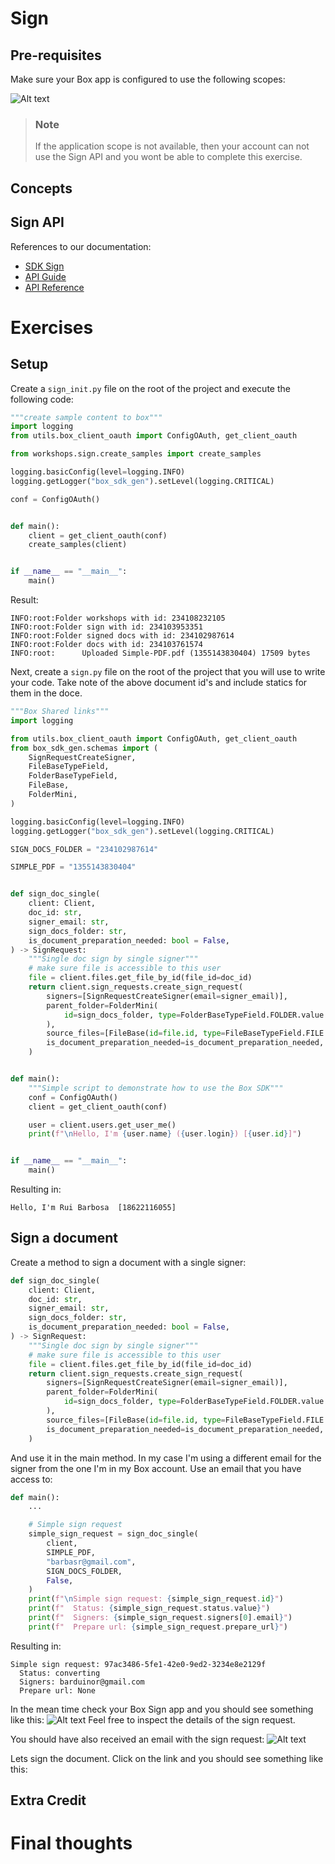 # Sign

## Pre-requisites
Make sure your Box app is configured to use the following scopes:

![Alt text](img/sign-specific-scope.png)

> ### Note
> If the application scope is not available, then your account can not use the Sign API and you wont be able to complete this exercise.

## Concepts


## Sign API
References to our documentation:
* [SDK Sign](https://github.com/box/box-python-sdk-gen/blob/main/docs/sign_requests.md)
* [API Guide](https://developer.box.com/guides/box-sign/)
* [API Reference ](https://developer.box.com/reference/resources/sign-request/)

# Exercises
## Setup
Create a `sign_init.py` file on the root of the project and execute the following code:
```python
"""create sample content to box"""
import logging
from utils.box_client_oauth import ConfigOAuth, get_client_oauth

from workshops.sign.create_samples import create_samples

logging.basicConfig(level=logging.INFO)
logging.getLogger("box_sdk_gen").setLevel(logging.CRITICAL)

conf = ConfigOAuth()


def main():
    client = get_client_oauth(conf)
    create_samples(client)


if __name__ == "__main__":
    main()
```
Result:
```
INFO:root:Folder workshops with id: 234108232105
INFO:root:Folder sign with id: 234103953351
INFO:root:Folder signed docs with id: 234102987614
INFO:root:Folder docs with id: 234103761574
INFO:root:      Uploaded Simple-PDF.pdf (1355143830404) 17509 bytes
```

Next, create a `sign.py` file on the root of the project that you will use to write your code.
Take note of the above document id's and include statics for them in the doce.

```python
"""Box Shared links"""
import logging

from utils.box_client_oauth import ConfigOAuth, get_client_oauth
from box_sdk_gen.schemas import (
    SignRequestCreateSigner,
    FileBaseTypeField,
    FolderBaseTypeField,
    FileBase,
    FolderMini,
)

logging.basicConfig(level=logging.INFO)
logging.getLogger("box_sdk_gen").setLevel(logging.CRITICAL)

SIGN_DOCS_FOLDER = "234102987614"

SIMPLE_PDF = "1355143830404"


def sign_doc_single(
    client: Client,
    doc_id: str,
    signer_email: str,
    sign_docs_folder: str,
    is_document_preparation_needed: bool = False,
) -> SignRequest:
    """Single doc sign by single signer"""
    # make sure file is accessible to this user
    file = client.files.get_file_by_id(file_id=doc_id)
    return client.sign_requests.create_sign_request(
        signers=[SignRequestCreateSigner(email=signer_email)],
        parent_folder=FolderMini(
            id=sign_docs_folder, type=FolderBaseTypeField.FOLDER.value
        ),
        source_files=[FileBase(id=file.id, type=FileBaseTypeField.FILE.value)],
        is_document_preparation_needed=is_document_preparation_needed,
    )


def main():
    """Simple script to demonstrate how to use the Box SDK"""
    conf = ConfigOAuth()
    client = get_client_oauth(conf)

    user = client.users.get_user_me()
    print(f"\nHello, I'm {user.name} ({user.login}) [{user.id}]")


if __name__ == "__main__":
    main()
```
Resulting in:
```
Hello, I'm Rui Barbosa  [18622116055]
```

## Sign a document
Create a method to sign a document with a single signer:
```python
def sign_doc_single(
    client: Client,
    doc_id: str,
    signer_email: str,
    sign_docs_folder: str,
    is_document_preparation_needed: bool = False,
) -> SignRequest:
    """Single doc sign by single signer"""
    # make sure file is accessible to this user
    file = client.files.get_file_by_id(file_id=doc_id)
    return client.sign_requests.create_sign_request(
        signers=[SignRequestCreateSigner(email=signer_email)],
        parent_folder=FolderMini(
            id=sign_docs_folder, type=FolderBaseTypeField.FOLDER.value
        ),
        source_files=[FileBase(id=file.id, type=FileBaseTypeField.FILE.value)],
        is_document_preparation_needed=is_document_preparation_needed,
    )
```
And use it in the main method. In my case I'm using a different email for the signer from the one I'm in my Box account. Use an email that you have access to:
```python
def main():
    ...

    # Simple sign request
    simple_sign_request = sign_doc_single(
        client,
        SIMPLE_PDF,
        "barbasr@gmail.com",
        SIGN_DOCS_FOLDER,
        False,
    )
    print(f"\nSimple sign request: {simple_sign_request.id}")
    print(f"  Status: {simple_sign_request.status.value}")
    print(f"  Signers: {simple_sign_request.signers[0].email}")
    print(f"  Prepare url: {simple_sign_request.prepare_url}") 
```

Resulting in:

```
Simple sign request: 97ac3486-5fe1-42e0-9ed2-3234e8e2129f
  Status: converting
  Signers: barduinor@gmail.com
  Prepare url: None
```
In the mean time check your Box Sign app and you should see something like this:
![Alt text](img/sign-request-pending.png)
Feel free to inspect the details of the sign request.

You should have also received an email with the sign request:
![Alt text](img/sign-request-email.png)

Lets sign the document. Click on the link and you should see something like this:


## Extra Credit


# Final thoughts


